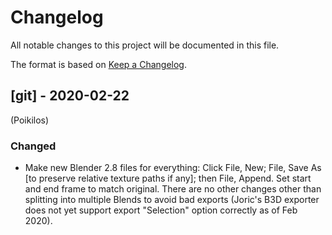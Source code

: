 # Changelog
All notable changes to this project will be documented in this file.

The format is based on [Keep a Changelog](https://keepachangelog.com/en/1.0.0/).


## [git] - 2020-02-22
(Poikilos)
### Changed
- Make new Blender 2.8 files for everything: Click File, New; File,
  Save As [to preserve relative texture paths if any]; then File,
  Append. Set start and end frame to match original. There are no other
  changes other than splitting into multiple Blends to avoid bad exports
  (Joric's B3D exporter does not yet support export "Selection" option
  correctly as of Feb 2020).
